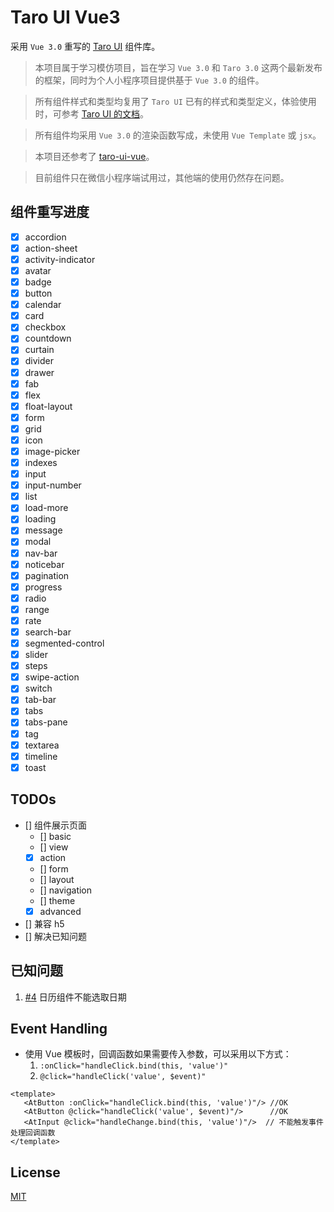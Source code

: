 # Taro UI Vue3
采用 `Vue 3.0` 重写的 [Taro UI](https://github.com/NervJS/taro-ui) 组件库。

> 本项目属于学习模仿项目，旨在学习 `Vue 3.0` 和 `Taro 3.0` 这两个最新发布的框架，同时为个人小程序项目提供基于 `Vue 3.0` 的组件。

> 所有组件样式和类型均复用了 `Taro UI` 已有的样式和类型定义，体验使用时，可参考 [Taro UI 的文档](https://taro-ui.jd.com/#/docs/introduction)。

> 所有组件均采用 `Vue 3.0` 的渲染函数写成，未使用 `Vue Template` 或 `jsx`。

> 本项目还参考了 [taro-ui-vue](https://github.com/psaren/taro-ui-vue)。

> 目前组件只在微信小程序端试用过，其他端的使用仍然存在问题。

## 组件重写进度
- [x] accordion
- [x] action-sheet
- [x]  activity-indicator
- [x]  avatar
- [x]  badge
- [x]  button
- [x]  calendar
- [x]  card
- [x]  checkbox
- [x]  countdown
- [x]  curtain
- [x]  divider
- [x]  drawer
- [x]  fab
- [x]  flex
- [x]  float-layout
- [x]  form
- [x]  grid
- [x]  icon
- [x]  image-picker
- [x]  indexes
- [x]  input
- [x]  input-number
- [x]  list
- [x]  load-more
- [x]  loading
- [x]  message
- [x]  modal
- [x]  nav-bar
- [x]  noticebar
- [x]  pagination
- [x]  progress
- [x]  radio
- [x]  range
- [x]  rate
- [x]  search-bar
- [x]  segmented-control
- [x]  slider
- [x]  steps
- [x]  swipe-action
- [x]  switch
- [x]  tab-bar
- [x]  tabs
- [x]  tabs-pane
- [x]  tag
- [x]  textarea
- [x]  timeline
- [x]  toast

## TODOs
 - [] 组件展示页面
   - [] basic
   - [] view
   - [x] action
   - [] form
   - [] layout
   - [] navigation
   - [] theme
   - [x] advanced
 - [] 兼容 h5
 - [] 解决已知问题

## 已知问题
1. [#4](https://github.com/b2nil/taro-ui-vue3/issues/4) 日历组件不能选取日期

## Event Handling
- 使用 Vue 模板时，回调函数如果需要传入参数，可以采用以下方式：
   1. `:onClick="handleClick.bind(this, 'value')"`
   2. `@click="handleClick('value', $event)"`
```vue
<template>
   <AtButton :onClick="handleClick.bind(this, 'value')"/> //OK
   <AtButton @click="handleClick('value', $event)"/>      //OK
   <AtInput @click="handleChange.bind(this, 'value')"/>  // 不能触发事件处理回调函数
</template>
```

## License
[MIT](./LICENSE)
